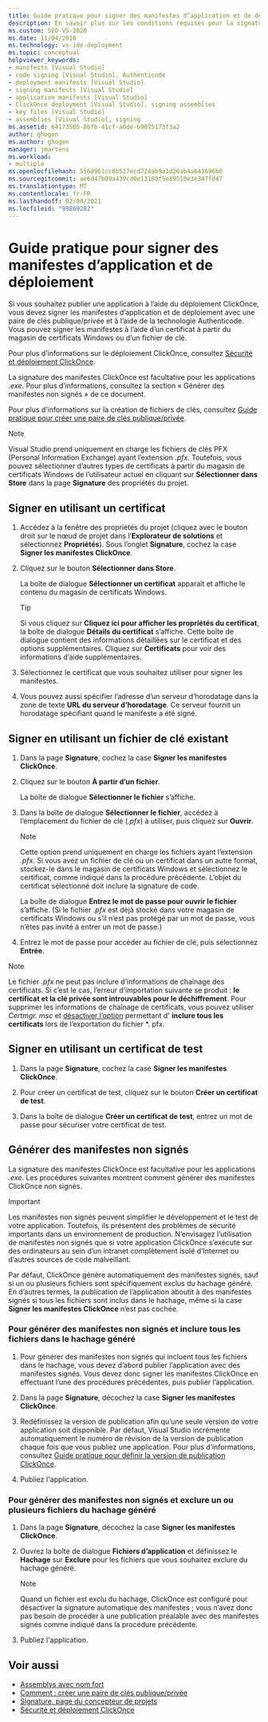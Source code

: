 ```yaml
---
title: Guide pratique pour signer des manifestes d’application et de déploiement
description: En savoir plus sur les conditions requises pour la signature pour la publication de manifestes d’application et de déploiement ClickOnce. La signature est facultative pour les applications basées sur. exe.
ms.custom: SEO-VS-2020
ms.date: 11/04/2016
ms.technology: vs-ide-deployment
ms.topic: conceptual
helpviewer_keywords:
- manifests [Visual Studio]
- code signing [Visual Studio], Authenticode
- deployment manifests [Visual Studio]
- signing manifests [Visual Studio]
- application manifests [Visual Studio]
- ClickOnce deployment [Visual Studio], signing assemblies
- key files [Visual Studio]
- assemblies [Visual Studio], signing
ms.assetid: 64173505-8bfb-41cf-a0de-b9075173f3a2
author: ghogen
ms.author: ghogen
manager: jmartens
ms.workload:
- multiple
ms.openlocfilehash: 5568961cc8b527ecd724ab9a1d26ab4a641696b6
ms.sourcegitcommit: ae6d47b09a439cd0e13180f5e89510e3e347fd47
ms.translationtype: MT
ms.contentlocale: fr-FR
ms.lasthandoff: 02/08/2021
ms.locfileid: "99869282"
---
```

# <a name="how-to-sign-application-and-deployment-manifests"></a>Guide pratique pour signer des manifestes d’application et de déploiement

Si vous souhaitez publier une application à l’aide du déploiement ClickOnce, vous devez signer les manifestes d’application et de déploiement avec une paire de clés publique/privée et à l’aide de la technologie Authenticode. Vous pouvez signer les manifestes à l’aide d’un certificat à partir du magasin de certificats Windows ou d’un fichier de clé.

Pour plus d’informations sur le déploiement ClickOnce, consultez [Sécurité et déploiement ClickOnce](../deployment/clickonce-security-and-deployment.md).

La signature des manifestes ClickOnce est facultative pour les applications *.exe*. Pour plus d’informations, consultez la section « Générer des manifestes non signés » de ce document.

Pour plus d’informations sur la création de fichiers de clés, consultez [Guide pratique pour créer une paire de clés publique/privée](/dotnet/framework/app-domains/how-to-create-a-public-private-key-pair).

> [!NOTE]
> Visual Studio prend uniquement en charge les fichiers de clés PFX (Personal Information Exchange) ayant l’extension *.pfx*. Toutefois, vous pouvez sélectionner d’autres types de certificats à partir du magasin de certificats Windows de l’utilisateur actuel en cliquant sur **Sélectionner dans Store** dans la page **Signature** des propriétés du projet.

## <a name="sign-using-a-certificate"></a>Signer en utilisant un certificat

1. Accédez à la fenêtre des propriétés du projet (cliquez avec le bouton droit sur le nœud de projet dans l’**Explorateur de solutions** et sélectionnez **Propriétés**). Sous l’onglet **Signature**, cochez la case **Signer les manifestes ClickOnce**.

2. Cliquez sur le bouton **Sélectionner dans Store**.

     La boîte de dialogue **Sélectionner un certificat** apparaît et affiche le contenu du magasin de certificats Windows.

    > [!TIP]
    > Si vous cliquez sur **Cliquez ici pour afficher les propriétés du certificat**, la boîte de dialogue **Détails du certificat** s’affiche. Cette boîte de dialogue contient des informations détaillées sur le certificat et des options supplémentaires. Cliquez sur **Certificats** pour voir des informations d’aide supplémentaires.

3. Sélectionnez le certificat que vous souhaitez utiliser pour signer les manifestes.

4. Vous pouvez aussi spécifier l’adresse d’un serveur d’horodatage dans la zone de texte **URL du serveur d’horodatage**. Ce serveur fournit un horodatage spécifiant quand le manifeste a été signé.

## <a name="sign-using-an-existing-key-file"></a>Signer en utilisant un fichier de clé existant

1. Dans la page **Signature**, cochez la case **Signer les manifestes ClickOnce**.

2. Cliquez sur le bouton **À partir d’un fichier**.

     La boîte de dialogue **Sélectionner le fichier** s’affiche.

3. Dans la boîte de dialogue **Sélectionner le fichier**, accédez à l’emplacement du fichier de clé (*.pfx*) à utiliser, puis cliquez sur **Ouvrir**.

    > [!NOTE]
    > Cette option prend uniquement en charge les fichiers ayant l’extension *.pfx*. Si vous avez un fichier de clé ou un certificat dans un autre format, stockez-le dans le magasin de certificats Windows et sélectionnez le certificat, comme indiqué dans la procédure précédente. L’objet du certificat sélectionné doit inclure la signature de code.

     La boîte de dialogue **Entrez le mot de passe pour ouvrir le fichier** s’affiche. (Si le fichier *.pfx* est déjà stocké dans votre magasin de certificats Windows ou s’il n’est pas protégé par un mot de passe, vous n’êtes pas invité à entrer un mot de passe.)

4. Entrez le mot de passe pour accéder au fichier de clé, puis sélectionnez **Entrée**.

> [!NOTE]
> Le fichier *.pfx* ne peut pas inclure d’informations de chaînage des certificats. Si c’est le cas, l’erreur d’importation suivante se produit : **le certificat et la clé privée sont introuvables pour le déchiffrement**. Pour supprimer les informations de chaînage de certificats, vous pouvez utiliser *Certmgr. msc* et [désactiver l’option](/previous-versions/aa730868(v=vs.80)) permettant d' **inclure tous les certificats** lors de l’exportation du fichier *. pfx.

## <a name="sign-using-a-test-certificate"></a>Signer en utilisant un certificat de test

1. Dans la page **Signature**, cochez la case **Signer les manifestes ClickOnce**.

2. Pour créer un certificat de test, cliquez sur le bouton **Créer un certificat de test**.

3. Dans la boîte de dialogue **Créer un certificat de test**, entrez un mot de passe pour sécuriser votre certificat de test.

## <a name="generate-unsigned-manifests"></a>Générer des manifestes non signés

La signature des manifestes ClickOnce est facultative pour les applications *.exe*. Les procédures suivantes montrent comment générer des manifestes ClickOnce non signés.

> [!IMPORTANT]
> Les manifestes non signés peuvent simplifier le développement et le test de votre application. Toutefois, ils présentent des problèmes de sécurité importants dans un environnement de production. N’envisagez l’utilisation de manifestes non signés que si votre application ClickOnce s’exécute sur des ordinateurs au sein d’un intranet complètement isolé d’Internet ou d’autres sources de code malveillant.

Par défaut, ClickOnce génère automatiquement des manifestes signés, sauf si un ou plusieurs fichiers sont spécifiquement exclus du hachage généré. En d’autres termes, la publication de l’application aboutit à des manifestes signés si tous les fichiers sont inclus dans le hachage, même si la case **Signer les manifestes ClickOnce** n’est pas cochée.

### <a name="to-generate-unsigned-manifests-and-include-all-files-in-the-generated-hash"></a>Pour générer des manifestes non signés et inclure tous les fichiers dans le hachage généré

1. Pour générer des manifestes non signés qui incluent tous les fichiers dans le hachage, vous devez d’abord publier l’application avec des manifestes signés. Vous devez donc signer les manifestes ClickOnce en effectuant l’une des procédures précédentes, puis publier l’application.

2. Dans la page **Signature**, décochez la case **Signer les manifestes ClickOnce**.

3. Redéfinissez la version de publication afin qu’une seule version de votre application soit disponible. Par défaut, Visual Studio incrémente automatiquement le numéro de révision de la version de publication chaque fois que vous publiez une application. Pour plus d’informations, consultez [Guide pratique pour définir la version de publication ClickOnce](../deployment/how-to-set-the-clickonce-publish-version.md).

4. Publiez l'application.

### <a name="to-generate-unsigned-manifests-and-exclude-one-or-more-files-from-the-generated-hash"></a>Pour générer des manifestes non signés et exclure un ou plusieurs fichiers du hachage généré

1. Dans la page **Signature**, décochez la case **Signer les manifestes ClickOnce**.

2. Ouvrez la boîte de dialogue **Fichiers d’application** et définissez le **Hachage** sur **Exclure** pour les fichiers que vous souhaitez exclure du hachage généré.

    > [!NOTE]
    > Quand un fichier est exclu du hachage, ClickOnce est configuré pour désactiver la signature automatique des manifestes ; vous n’avez donc pas besoin de procéder à une publication préalable avec des manifestes signés comme indiqué dans la procédure précédente.

3. Publiez l'application.

## <a name="see-also"></a>Voir aussi

- [Assemblys avec nom fort](/dotnet/framework/app-domains/strong-named-assemblies)
- [Comment : créer une paire de clés publique/privée](/dotnet/framework/app-domains/how-to-create-a-public-private-key-pair)
- [Signature, page du concepteur de projets](../ide/reference/signing-page-project-designer.md)
- [Sécurité et déploiement ClickOnce](../deployment/clickonce-security-and-deployment.md)
